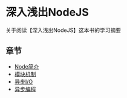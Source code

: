 # 深入浅出NodeJS

关于阅读【深入浅出NodeJS】这本书的学习摘要

## 章节

- [Node简介](/src/1.md)
- [模块机制](/src/2.md)
- [异步I/O](/src/3.md)
- [异步编程](/src/4.md)